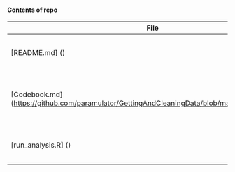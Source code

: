 #### Contents of repo
File            | Description
----------------|---------------------------------------------------------------------
[README.md] ()       | Detailed logic for creating the tidy dataset, and related info.
[Codebook.md] (https://github.com/paramulator/GettingAndCleaningData/blob/master/CodeBook.md)     | Detailed description of source data, transformations, and resulting tidy data.
[run_analysis.R] ()  | R script to read source data and produce a tidy dataset

